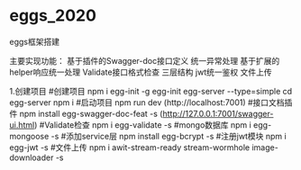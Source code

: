 # eggs_2020
eggs框架搭建

主要实现功能：
基于插件的Swagger-doc接口定义
统一异常处理
基于扩展的helper响应统一处理
Validate接口格式检查
三层结构
jwt统一鉴权
文件上传

1.创建项目
#创建项目
npm i egg-init -g
egg-init egg-server --type=simple
cd egg-server
npm i
#启动项目
npm run dev  (http://localhost:7001)
#接口文档插件
npm install egg-swagger-doc-feat -s (http://127.0.0.1:7001/swagger-ui.html)
#Validate检查
npm i egg-validate -s 
#mongo数据库
npm i egg-mongoose -s 
#添加service层
npm install egg-bcrypt -s
#注册jwt模块
npm i egg-jwt -s
#文件上传
npm i awit-stream-ready stream-wormhole image-downloader -s

